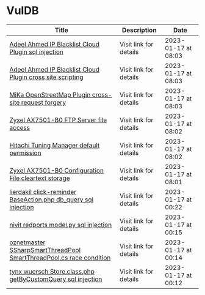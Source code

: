 

# VulDB

 |Title|Description|Date|
 |---|---|---|
 |[Adeel Ahmed IP Blacklist Cloud Plugin sql injection](https://vuldb.com/?id.218471)|Visit link for details|2023-01-17 at 08:03|
 |[Adeel Ahmed IP Blacklist Cloud Plugin cross site scripting](https://vuldb.com/?id.218470)|Visit link for details|2023-01-17 at 08:03|
 |[MiKa OpenStreetMap Plugin cross-site request forgery](https://vuldb.com/?id.218469)|Visit link for details|2023-01-17 at 08:03|
 |[Zyxel AX7501-B0 FTP Server file access](https://vuldb.com/?id.218468)|Visit link for details|2023-01-17 at 08:02|
 |[Hitachi Tuning Manager default permission](https://vuldb.com/?id.218467)|Visit link for details|2023-01-17 at 08:02|
 |[Zyxel AX7501-B0 Configuration File cleartext storage](https://vuldb.com/?id.218466)|Visit link for details|2023-01-17 at 08:01|
 |[lierdakil click-reminder BaseAction.php db_query sql injection](https://vuldb.com/?id.218465)|Visit link for details|2023-01-17 at 00:22|
 |[nivit redports model.py sql injection](https://vuldb.com/?id.218464)|Visit link for details|2023-01-17 at 00:15|
 |[oznetmaster SSharpSmartThreadPool SmartThreadPool.cs race condition](https://vuldb.com/?id.218463)|Visit link for details|2023-01-17 at 00:14|
 |[tynx wuersch Store.class.php getByCustomQuery sql injection](https://vuldb.com/?id.218462)|Visit link for details|2023-01-17 at 00:12|
 